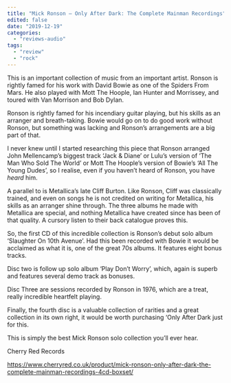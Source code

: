 ```yaml
---
title: "Mick Ronson – Only After Dark: The Complete Mainman Recordings"
edited: false
date: "2019-12-19"
categories:
  - "reviews-audio"
tags:
  - "review"
  - "rock"
---
```


This is an important collection of music from an important artist. Ronson is rightly famed for his work with David Bowie as one of the Spiders From Mars. He also played with Mott The Hoople, Ian Hunter and Morrissey, and toured with Van Morrison and Bob Dylan.

Ronson is rightly famed for his incendiary guitar playing, but his skills as an arranger and breath-taking. Bowie would go on to do good work without Ronson, but something was lacking and Ronson’s arrangements are a big part of that.

I never knew until I started researching this piece that Ronson arranged John Mellencamp’s biggest track ‘Jack & Diane’ or Lulu’s version of ‘The Man Who Sold The World’ or Mott The Hoople’s version of Bowie’s ‘All The Young Dudes’, so I realise, even if you haven’t heard of Ronson, you have _heard_ him.

A parallel to is Metallica’s late Cliff Burton. Like Ronson, Cliff was classically trained, and even on songs he is not credited on writing for Metallica, his skills as an arranger shine through. The three albums he made with Metallica are special, and nothing Metallica have created since has been of that quality. A cursory listen to their back catalogue proves this.

So, the first CD of this incredible collection is Ronson’s debut solo album ‘Slaughter On 10th Avenue’. Had this been recorded with Bowie it would be acclaimed as what it is, one of the great 70s albums. It features eight bonus tracks.

Disc two is follow up solo album ‘Play Don’t Worry’, which, again is superb and features several demo track as bonuses.

Disc Three are sessions recorded by Ronson in 1976, which are a treat, really incredible heartfelt playing.

Finally, the fourth disc is a valuable collection of rarities and a great collection in its own right, it would be worth purchasing ‘Only After Dark just for this.

This is simply the best Mick Ronson solo collection you’ll ever hear.

Cherry Red Records

https://www.cherryred.co.uk/product/mick-ronson-only-after-dark-the-complete-mainman-recordings-4cd-boxset/
